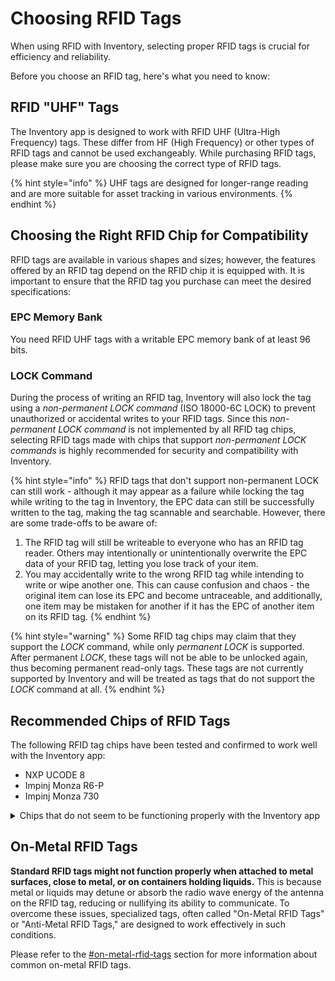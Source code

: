 # Choosing RFID Tags

When using RFID with Inventory, selecting proper RFID tags is crucial for efficiency and reliability.

Before you choose an RFID tag, here's what you need to know:

## RFID "UHF" Tags

The Inventory app is designed to work with RFID UHF (Ultra-High Frequency) tags. These differ from HF (High Frequency) or other types of RFID tags and cannot be used exchangeably. While purchasing RFID tags, please make sure you are choosing the correct type of RFID tags.

{% hint style="info" %}
UHF tags are designed for longer-range reading and are more suitable for asset tracking in various environments.
{% endhint %}

## Choosing the Right RFID Chip for Compatibility

RFID tags are available in various shapes and sizes; however, the features offered by an RFID tag depend on the RFID chip it is equipped with. It is important to ensure that the RFID tag you purchase can meet the desired specifications:

### EPC Memory Bank

You need RFID UHF tags with a writable EPC memory bank of at least 96 bits.

### LOCK Command

During the process of writing an RFID tag, Inventory will also lock the tag using a _non-permanent LOCK command_ (ISO 18000-6C LOCK) to prevent unauthorized or accidental writes to your RFID tags. Since this _non-permanent LOCK command_ is not implemented by all RFID tag chips, selecting RFID tags made with chips that support _non-permanent LOCK commands_ is highly recommended for security and compatibility with Inventory.

{% hint style="info" %}
RFID tags that don't support non-permanent LOCK can still work - although it may appear as a failure while locking the tag while writing to the tag in Inventory, the EPC data can still be successfully written to the tag, making the tag scannable and searchable. However, there are some trade-offs to be aware of:

1. The RFID tag will still be writeable to everyone who has an RFID tag reader. Others may intentionally or unintentionally overwrite the EPC data of your RFID tag, letting you lose track of your item.
2. You may accidentally write to the wrong RFID tag while intending to write or wipe another one. This can cause confusion and chaos - the original item can lose its EPC and become untraceable, and additionally, one item may be mistaken for another if it has the EPC of another item on its RFID tag.
{% endhint %}

{% hint style="warning" %}
Some RFID tag chips may claim that they support the _LOCK_ command, while only _permanent LOCK_ is supported. After permanent _LOCK_, these tags will not be able to be unlocked again, thus becoming permanent read-only tags. These tags are not currently supported by Inventory and will be treated as tags that do not support the _LOCK_ command at all.
{% endhint %}

## Recommended Chips of RFID Tags

The following RFID tag chips have been tested and confirmed to work well with the Inventory app:

* NXP UCODE 8
* Impinj Monza R6-P
* Impinj Monza 730

<details>

<summary>Chips that do not seem to be functioning properly with the Inventory app</summary>

* NXP UCODE 7
* NXP UCODE 9 - it seems that this chip only supports permanent LOCK
* NXP UCODE 9xe

</details>

## On-Metal RFID Tags

**Standard RFID tags might not function properly when attached to metal surfaces, close to metal, or on containers holding liquids.** This is because metal or liquids may detune or absorb the radio wave energy of the antenna on the RFID tag, reducing or nullifying its ability to communicate. To overcome these issues, specialized tags, often called "On-Metal RFID Tags" or "Anti-Metal RFID Tags," are designed to work effectively in such conditions.

Please refer to the [#on-metal-rfid-tags](different-kinds-of-rfid-tags.md#on-metal-rfid-tags "mention") section for more information about common on-metal RFID tags.

##
